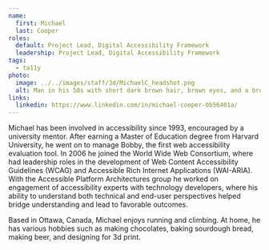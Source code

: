 ```yaml
---
name:
  first: Michael
  last: Cooper
roles:
  default: Project Lead, Digital Accessibility Framework
  leadership: Project Lead, Digital Accessibility Framework
tags:
  - ta11y
photo:
  image: ../../images/staff/3d/MichaelC_headshot.png
  alt: Man in his 50s with short dark brown hair, brown eyes, and a brown and white beard.
links:
  linkedin: https://www.linkedin.com/in/michael-cooper-0b56401a/
---
```


Michael has been involved in accessibility since 1993, encouraged by a university mentor. After earning a Master of Education degree from Harvard University, he went on to manage Bobby, the first web accessibility evaluation tool. In 2006 he joined the World Wide Web Consortium, where had leadership roles in the development of Web Content Accessibility Guidelines (WCAG) and Accessible Rich Internet Applications (WAI-ARIA). With the Accessible Platform Architectures group he worked on engagement of accessibility experts with technology developers, where his ability to understand both technical and end-user perspectives helped bridge understanding and lead to favorable outcomes.

Based in Ottawa, Canada, Michael enjoys running and climbing. At home, he has various hobbies such as making chocolates, baking sourdough bread, making beer, and designing for 3d print.
